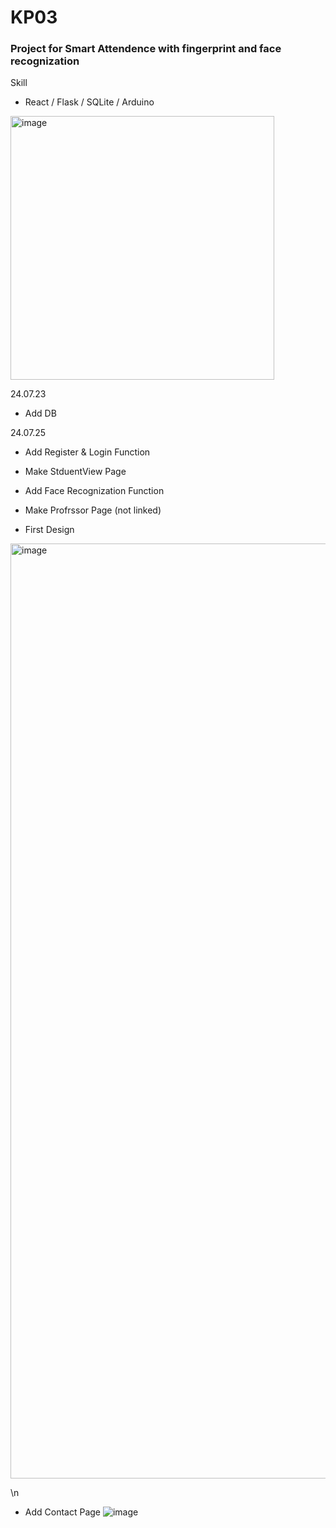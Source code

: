 # KP03
### Project for Smart Attendence with fingerprint and face recognization

Skill

- React / Flask / SQLite / Arduino

<img width="422" alt="image" src="https://github.com/user-attachments/assets/d98aad07-e426-4b0a-a2b4-1555e2e459ed">



24.07.23
- Add DB


24.07.25
- Add Register & Login Function
- Make StduentView Page
- Add Face Recognization Function
- Make Profrssor Page (not linked)

  
- First Design
<img width="1496" alt="image" src="https://github.com/user-attachments/assets/dbba67fa-957f-4923-ab8f-0182f14203c5">

\n
- Add Contact Page
  ![image](https://github.com/user-attachments/assets/93402ac7-7868-42bd-8f90-5c9aab7e6e47)

